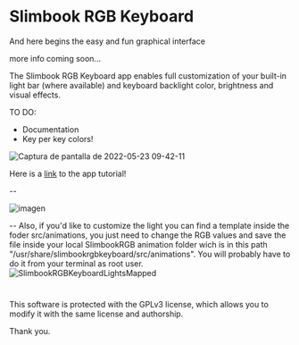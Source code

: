 # Slimbook RGB Keyboard
And here begins the easy and fun graphical interface

more info coming soon...

The Slimbook RGB Keyboard app enables full customization of your built-in light bar (where available) and keyboard backlight color, brightness and visual effects.

TO DO:

- Documentation
- Key per key colors!


![Captura de pantalla de 2022-05-23 09-42-11](https://user-images.githubusercontent.com/18195266/169769508-c65f8114-26c0-4837-9624-957c1c561c41.png)


Here is a [link](https://slimbook.es/en/tutoriales/aplicaciones-slimbook/501-en-slimbook-rgb-keyboard-3-0) to the app tutorial!


--

![imagen](https://user-images.githubusercontent.com/18195266/125775378-55aa7222-7a41-40bc-96d4-9ffa2b2913af.png)

--
Also, if you'd like to customize the light you can find a template inside the foder src/animations, you just need to change the RGB values and save the file inside your local SlimbookRGB animation folder wich is in this path "/usr/share/slimbookrgbkeyboard/src/animations". You will probably have to do it from your terminal as root user.
![SlimbookRGBKeyboardLightsMapped](https://github.com/gabriel19971029/SlimbookRGBKeyboard/blob/main/tecladov2.png?raw=true)
#

This software is protected with the GPLv3 license, which allows you to modify it with the same license and authorship. 

Thank you.
